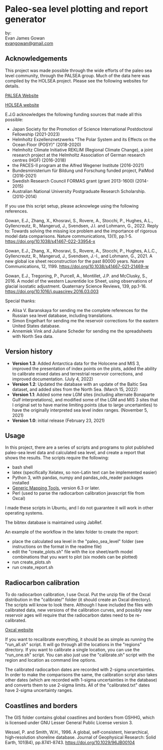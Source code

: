 Paleo-sea level plotting and report generator
=============

by:  
Evan James Gowan  
<evangowan@gmail.com>

Acknowledgements
-------------

This project was made possible through the wide efforts of the paleo sea level community, through the PALSEA group. Much of the data here was compiled by the HOLSEA project. Please see the following websites for details.

[PALSEA Website](https://palseagroup.weebly.com/ "PALSEA")

[HOLSEA website](https://www.holsea.org/ "HOLSEA")

E.J.G acknowledges the following funding sources that made all this possible:

- Japan Society for the Promotion of Science International Postdoctoral Fellowship (2021-2023)
- Helmholtz Exzellenznetzwerks "The Polar System and its Effects on the Ocean Floor (POSY)" (2018-2020)
- Helmholtz Climate Initiative REKLIM (Regional Climate Change), a joint research project at the Helmholtz Association of German research centres (HGF) (2016-2018)
- the PACES-II program at the Alfred Wegener Institute (2016-2021)
- Bundesministerium für Bildung und Forschung funded project, PalMod (2016-2021)
- Swedish Research Council FORMAS grant (grant 2013-1600) (2014-2015)
- Australian National University Postgraduate Research Scholarship. (2010-2014)

If you use this script setup, please acknowlege using the following references.

Gowan, E.J., Zhang, X., Khosravi, S., Rovere, A., Stocchi, P., Hughes, A.L., Gyllencreutz, R., Mangerud, J., Svendsen, J.I. and Lohmann, G., 2022. Reply to: Towards solving the missing ice problem and the importance of rigorous model data comparisons. Nature communications, 13(1), pp.1-5. https://doi.org/10.1038/s41467-022-33954-x

Gowan, E.J., Zhang, X., Khosravi, S., Rovere, A., Stocchi, P., Hughes, A.L.C., Gyllencreutz, R., Mangerud, J., Svendsen, J.-I., and Lohmann, G., 2021. A new global ice sheet reconstruction for the past 80000 years. Nature Communications, 12, 1199. https://doi.org/10.1038/s41467-021-21469-w

Gowan, E.J., Tregoning, P., Purcell, A., Montillet, J.P. and McClusky, S., 2016. A model of the western Laurentide Ice Sheet, using observations of glacial isostatic adjustment. Quaternary Science Reviews, 139, pp.1-16. https://doi.org/10.1016/j.quascirev.2016.03.003

Special thanks:

- Alisa V. Baranskaya for sending me the complete references for the Russian sea level database, including translations.
- Simon Engelhart for sending me the reservoir corrections for the eastern United States database.
- Annemiek Vink and Juliane Scheder for sending me the spreadsheets with North Sea data.

Version history
-------------

- **Version 1.3**: Added Antarctica data for the Holocene and MIS 3, improved the presentation of index points on the plots, added the ability to calibrate mixed dates and terrestrial reservoir corrections, and improved documentation. (July 4, 2022)
- **Version 1.2**: Updated the database with an update of the Baltic Sea dataset, and added sites from the North Sea. (March 15, 2022)
- **Version 1.1**: Added some new LGM sites (including alternate Bonaparte Gulf interpretations), and modified some of the LGM and MIS 3 sites that I original set to have marine limiting points (due to large uncertainties) to have the originally interpreted sea level index ranges. (November 5, 2021)
- **Version 1.0**: initial release (February 23, 2021)

Usage
-------------

In this project, there are a series of scripts and programs to plot published paleo-sea level data and calculated sea level, and create a report that shows the results. The scripts require the following:

- bash shell
- latex (specifically Xelatex, so non-Latin text can be implemented easier)
- Python 3, with pandas, numpy and pandas\_ods\_reader packages installed
- [Generic Mapping Tools](https://www.generic-mapping-tools.org/ "GMT"), version 6.3 or later.
- Perl (used to parse the radiocarbon calibration javascript file from Oxcal)

I made these scripts in Ubuntu, and I do not guarantee it will work in other operating systems.

The bibtex database is maintained using JabRef.


An example of the workflow in the latex folder to create the report:

- place the calculated sea level in the "paleo\_sea\_level" folder (see instructions on the format in the readme file)
- edit the "create\_plots.sh" file with the ice sheet/earth model combinations that you want to plot (six models can be plotted)
- run create\_plots.sh
- run create\_report.sh


Radiocarbon calibration
------------------

To do radiocarbon calibration, I use Oxcal. Put the unzip file of the Oxcal distribution in the "calibrate/" folder (it should create an Oxcal directory). The scripts will know to look there. Although I have included the files with calibrated data, new versions of the calibration curves, and possibly new reservoir ages will require that the radiocarbon dates need to be re-calibrated.

[Oxcal website](https://c14.arch.ox.ac.uk/oxcal.html "Oxcal")

If you want to recalibrate everything, it should be as simple as running the "run\_all.sh" script. It will go through all the locations in the "regions" directory. If you want to calibrate a single location, you can use the "run\_one.sh" script. You can also just use the "calibrate.sh" script with the region and location as command line options.

The calibrated radiocarbon dates are recorded with 2-sigma uncertainties. In order to make the comparisons the same, the calibration script also takes other dates (which are recorded with 1-sigma uncertainties in the database) and converts them to use 2-sigma limits. All of the "calibrated.txt" dates have 2-sigma uncertainty ranges.

Coastlines and borders
------------------

The GIS folder contains global coastlines and borders from GSHHG, which is licensed under GNU Lesser General Public License version 3.

Wessel, P. and Smith, W.H., 1996. A global, self‐consistent, hierarchical, high‐resolution shoreline database. Journal of Geophysical Research: Solid Earth, 101(B4), pp.8741-8743. https://doi.org/10.1029/96JB00104


